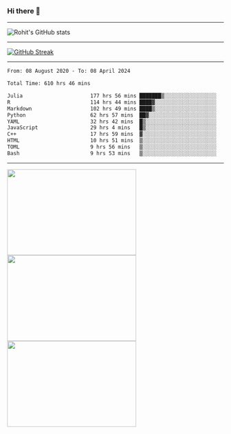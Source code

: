 ### Hi there 👋

<hr/>

![Rohit's GitHub stats](https://github-readme-stats.vercel.app/api?username=RohitRathore1&show_icons=true&theme=transparent)

<hr/>

[![GitHub Streak](http://github-readme-streak-stats.herokuapp.com?user=RohitRathore1&theme=dark&mode=weekly)](https://git.io/streak-stats)

<hr/>

<!--START_SECTION:waka-->

```txt
From: 08 August 2020 - To: 08 April 2024

Total Time: 610 hrs 46 mins

Julia                      177 hrs 56 mins ███████▒░░░░░░░░░░░░░░░░░   29.13 %
R                          114 hrs 44 mins ████▓░░░░░░░░░░░░░░░░░░░░   18.79 %
Markdown                   102 hrs 49 mins ████▒░░░░░░░░░░░░░░░░░░░░   16.83 %
Python                     62 hrs 57 mins  ██▓░░░░░░░░░░░░░░░░░░░░░░   10.31 %
YAML                       32 hrs 42 mins  █▒░░░░░░░░░░░░░░░░░░░░░░░   05.36 %
JavaScript                 29 hrs 4 mins   █▒░░░░░░░░░░░░░░░░░░░░░░░   04.76 %
C++                        17 hrs 59 mins  ▓░░░░░░░░░░░░░░░░░░░░░░░░   02.95 %
HTML                       10 hrs 51 mins  ▒░░░░░░░░░░░░░░░░░░░░░░░░   01.78 %
TOML                       9 hrs 56 mins   ▒░░░░░░░░░░░░░░░░░░░░░░░░   01.63 %
Bash                       9 hrs 53 mins   ▒░░░░░░░░░░░░░░░░░░░░░░░░   01.62 %
```

<!--END_SECTION:waka-->

<hr/>

<p>
  <img src="https://wakatime.com/share/@TeAmp0is0N/0205e68a-e5ed-48bf-b870-3c94c1fa77d3.svg" width="300" height="200">
  <img src="https://wakatime.com/share/@TeAmp0is0N/3935ee43-08a3-493e-8b95-60c1f9204b15.svg" width="300" height="200">
  <img src="https://wakatime.com/share/@TeAmp0is0N/8717aacc-7340-44e0-abb1-987dc9823fcd.svg" width="300" height="200">
</p>




